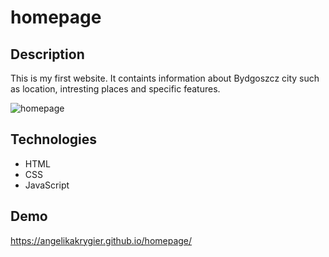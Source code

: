 # homepage

## Description
This is my first website. 
It containts information about Bydgoszcz city such as location, intresting places and specific features.

![homepage](https://github.com/AngelikaKrygier/homepage/blob/main/images/Animation.gif)


## Technologies
- HTML
- CSS
- JavaScript 

## Demo
https://angelikakrygier.github.io/homepage/
